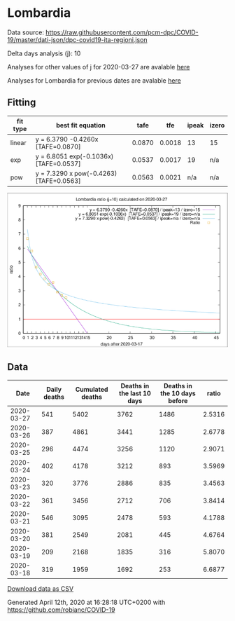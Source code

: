 # Lombardia

Data source: https://raw.githubusercontent.com/pcm-dpc/COVID-19/master/dati-json/dpc-covid19-ita-regioni.json

Delta days analysis (j): 10

Analyses for other values of j for 2020-03-27 are avalable [here](../README.md)

Analyses for Lombardia for previous dates are avalable [here](../../README.md)

## Fitting 
|fit type|best fit equation|tafe|tfe|ipeak|izero|
|-------|-----|--------|------|---|---|
|linear|y = 6.3790 -0.4260x  [TAFE=0.0870]|0.0870|0.0018|13|15|
|exp|y = 6.8051 exp(-0.1036x)  [TAFE=0.0537]|0.0537|0.0017|19|n/a|
|pow|y = 7.3290 x pow(-0.4263)  [TAFE=0.0563]|0.0563|0.0021|n/a|n/a|

![Plot](COVID-19_lombardia_j10_2020-03-27.png)

## Data
|Date|Daily deaths|Cumulated deaths|Deaths in the last 10 days|Deaths in the 10 days before|ratio|
|----|----------|-----------|-------|--------------------|-----|
|2020-03-27|541|5402|3762|1486|2.5316|
|2020-03-26|387|4861|3441|1285|2.6778|
|2020-03-25|296|4474|3256|1120|2.9071|
|2020-03-24|402|4178|3212|893|3.5969|
|2020-03-23|320|3776|2886|835|3.4563|
|2020-03-22|361|3456|2712|706|3.8414|
|2020-03-21|546|3095|2478|593|4.1788|
|2020-03-20|381|2549|2081|445|4.6764|
|2020-03-19|209|2168|1835|316|5.8070|
|2020-03-18|319|1959|1692|253|6.6877|

[Download data as CSV](COVID-19_lombardia_j10_2020-03-27.csv)

Generated April 12th, 2020 at 16:28:18 UTC+0200 with https://github.com/robianc/COVID-19

